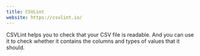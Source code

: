 ```yaml
---
title: CSVLint
website: https://csvlint.io/
---
```


CSVLint helps you to check that your CSV file is readable. And you can use it to check whether it contains the columns and types of values that it should.